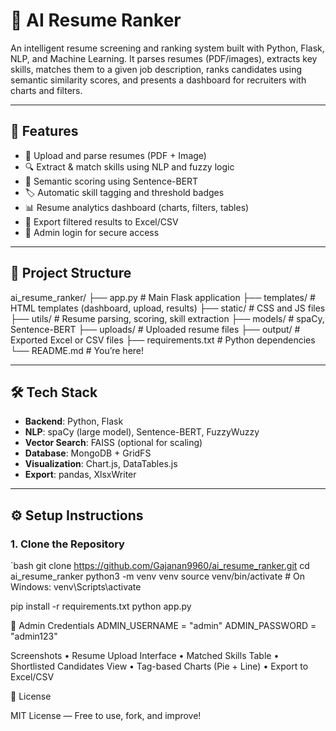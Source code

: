 # 🧠 AI Resume Ranker

An intelligent resume screening and ranking system built with Python, Flask, NLP, and Machine Learning. It parses resumes (PDF/images), extracts key skills, matches them to a given job description, ranks candidates using semantic similarity scores, and presents a dashboard for recruiters with charts and filters.

---

## 🚀 Features

- 📄 Upload and parse resumes (PDF + Image)
- 🔍 Extract & match skills using NLP and fuzzy logic
- 🧠 Semantic scoring using Sentence-BERT
- 🏷️ Automatic skill tagging and threshold badges
- 📊 Resume analytics dashboard (charts, filters, tables)
- 🧾 Export filtered results to Excel/CSV
- 🔐 Admin login for secure access

---

## 🧱 Project Structure
ai_resume_ranker/
├── app.py                # Main Flask application
├── templates/            # HTML templates (dashboard, upload, results)
├── static/               # CSS and JS files
├── utils/                # Resume parsing, scoring, skill extraction
├── models/               # spaCy, Sentence-BERT
├── uploads/              # Uploaded resume files
├── output/               # Exported Excel or CSV files
├── requirements.txt      # Python dependencies
└── README.md             # You’re here!

---

## 🛠️ Tech Stack

- **Backend**: Python, Flask
- **NLP**: spaCy (large model), Sentence-BERT, FuzzyWuzzy
- **Vector Search**: FAISS (optional for scaling)
- **Database**: MongoDB + GridFS
- **Visualization**: Chart.js, DataTables.js
- **Export**: pandas, XlsxWriter

---

## ⚙️ Setup Instructions

### 1. Clone the Repository

`bash
git clone https://github.com/Gajanan9960/ai_resume_ranker.git
cd ai_resume_ranker
python3 -m venv venv
source venv/bin/activate  # On Windows: venv\Scripts\activate

pip install -r requirements.txt
python app.py

🔐 Admin Credentials
ADMIN_USERNAME = "admin"
ADMIN_PASSWORD = "admin123"


  Screenshots
	•	Resume Upload Interface
	•	Matched Skills Table
	•	Shortlisted Candidates View
	•	Tag-based Charts (Pie + Line)
	•	Export to Excel/CSV

 📜 License

MIT License — Free to use, fork, and improve!
